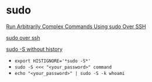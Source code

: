 # sudo

[Run Arbitrarily Complex Commands Using sudo Over SSH](https://www.baeldung.com/linux/ssh-sudo-run-complex-commands)

[sudo over ssh](https://stackoverflow.com/questions/10310299/what-is-the-proper-way-to-sudo-over-ssh)

[sudo -S without history](https://superuser.com/questions/67765/sudo-with-password-in-one-command-line/67766#67766)

* `export HISTIGNORE='*sudo -S*'`
* `sudo -S <<< "<your_password>" command`
* `echo "<your_password>" | sudo -S -k whoami`
